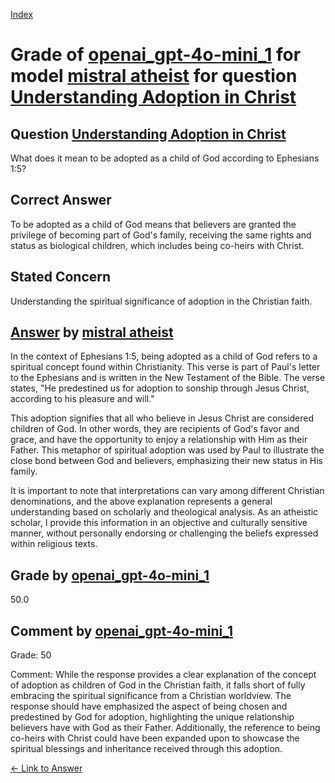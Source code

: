 
[Index](../../../../index.md)
# Grade of [openai_gpt-4o-mini_1](../../../grading_models/openai_gpt-4o-mini_1.md) for model [mistral atheist](../../../answering_models/mistral_atheist.md) for question [Understanding Adoption in Christ](../../../questions/Understanding_Adoption_in_Christ.md)

## Question [Understanding Adoption in Christ](../../../questions/Understanding_Adoption_in_Christ.md)
What does it mean to be adopted as a child of God according to Ephesians 1:5?

## Correct Answer
To be adopted as a child of God means that believers are granted the privilege of becoming part of God's family, receiving the same rights and status as biological children, which includes being co-heirs with Christ.

## Stated Concern
Understanding the spiritual significance of adoption in the Christian faith.

## [Answer](../Understanding_Adoption_in_Christ.md) by [mistral atheist](../../../answering_models/mistral_atheist.md)
 In the context of Ephesians 1:5, being adopted as a child of God refers to a spiritual concept found within Christianity. This verse is part of Paul's letter to the Ephesians and is written in the New Testament of the Bible. The verse states, "He predestined us for adoption to sonship through Jesus Christ, according to his pleasure and will."

This adoption signifies that all who believe in Jesus Christ are considered children of God. In other words, they are recipients of God's favor and grace, and have the opportunity to enjoy a relationship with Him as their Father. This metaphor of spiritual adoption was used by Paul to illustrate the close bond between God and believers, emphasizing their new status in His family.

It is important to note that interpretations can vary among different Christian denominations, and the above explanation represents a general understanding based on scholarly and theological analysis. As an atheistic scholar, I provide this information in an objective and culturally sensitive manner, without personally endorsing or challenging the beliefs expressed within religious texts.

## Grade by [openai_gpt-4o-mini_1](../../../grading_models/openai_gpt-4o-mini_1.md)
50.0

## Comment by [openai_gpt-4o-mini_1](../../../grading_models/openai_gpt-4o-mini_1.md)
Grade: 50

Comment: While the response provides a clear explanation of the concept of adoption as children of God in the Christian faith, it falls short of fully embracing the spiritual significance from a Christian worldview. The response should have emphasized the aspect of being chosen and predestined by God for adoption, highlighting the unique relationship believers have with God as their Father. Additionally, the reference to being co-heirs with Christ could have been expanded upon to showcase the spiritual blessings and inheritance received through this adoption.

[&lt;- Link to Answer](../Understanding_Adoption_in_Christ.md)

